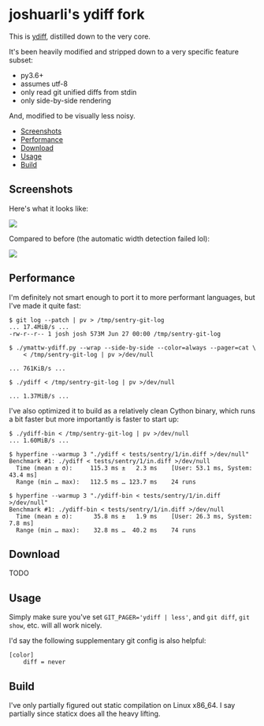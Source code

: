 # joshuarli's ydiff fork

This is [ydiff](https://github.com/ymattw/ydiff), distilled down to the very core.

It's been heavily modified and stripped down to a very specific feature subset:

- py3.6+
- assumes utf-8
- only read git unified diffs from stdin
- only side-by-side rendering

And, modified to be visually less noisy.

* [Screenshots](#Screenshots)
* [Performance](#Performance)
* [Download](#Download)
* [Usage](#Usage)
* [Build](#Build)


## Screenshots

Here's what it looks like:

<img src="https://github.com/joshuarli/ydiff/blob/master/.github/joshuarli-ydiff.png?raw=true">

Compared to before (the automatic width detection failed lol):

<img src="https://github.com/joshuarli/ydiff/blob/master/.github/ymattw-ydiff.png?raw=true">


## Performance

I'm definitely not smart enough to port it to more performant languages,
but I've made it quite fast:

```
$ git log --patch | pv > /tmp/sentry-git-log
... 17.4MiB/s ...
-rw-r--r-- 1 josh josh 573M Jun 27 00:00 /tmp/sentry-git-log

$ ./ymattw-ydiff.py --wrap --side-by-side --color=always --pager=cat \
    < /tmp/sentry-git-log | pv >/dev/null

... 761KiB/s ...

$ ./ydiff < /tmp/sentry-git-log | pv >/dev/null

... 1.37MiB/s ...
```

I've also optimized it to build as a relatively clean Cython binary,
which runs a bit faster but more importantly is faster to start up:

```
$ ./ydiff-bin < /tmp/sentry-git-log | pv >/dev/null
... 1.60MiB/s ...

$ hyperfine --warmup 3 "./ydiff < tests/sentry/1/in.diff >/dev/null"
Benchmark #1: ./ydiff < tests/sentry/1/in.diff >/dev/null
  Time (mean ± σ):     115.3 ms ±   2.3 ms    [User: 53.1 ms, System: 43.4 ms]
  Range (min … max):   112.5 ms … 123.7 ms    24 runs

$ hyperfine --warmup 3 "./ydiff-bin < tests/sentry/1/in.diff >/dev/null"
Benchmark #1: ./ydiff-bin < tests/sentry/1/in.diff >/dev/null
  Time (mean ± σ):      35.8 ms ±   1.9 ms    [User: 26.3 ms, System: 7.8 ms]
  Range (min … max):    32.8 ms …  40.2 ms    74 runs
```

## Download

TODO


## Usage

Simply make sure you've set `GIT_PAGER='ydiff | less'`, and `git diff`, `git show`,
etc. will all work nicely.

I'd say the following supplementary git config is also helpful:

	[color]
		diff = never


## Build

I've only partially figured out static compilation on Linux x86_64.
I say partially since staticx does all the heavy lifting.
